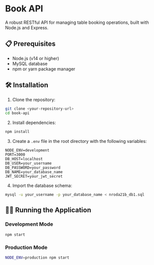 # Book API

A robust RESTful API for managing table booking operations, built with Node.js and Express.

## 📋 Prerequisites

- Node.js (v14 or higher)
- MySQL database
- npm or yarn package manager

## 🛠️ Installation

1. Clone the repository:
```bash
git clone <your-repository-url>
cd book-api
```

2. Install dependencies:
```bash
npm install
```

3. Create a `.env` file in the root directory with the following variables:
```env
NODE_ENV=development
PORT=3000
DB_HOST=localhost
DB_USER=your_username
DB_PASSWORD=your_password
DB_NAME=your_database_name
JWT_SECRET=your_jwt_secret
```

4. Import the database schema:
```bash
mysql -u your_username -p your_database_name < nroda21b_db1.sql
```

## 🏃‍♂️ Running the Application

### Development Mode
```bash
npm start
```

### Production Mode
```bash
NODE_ENV=production npm start
```
